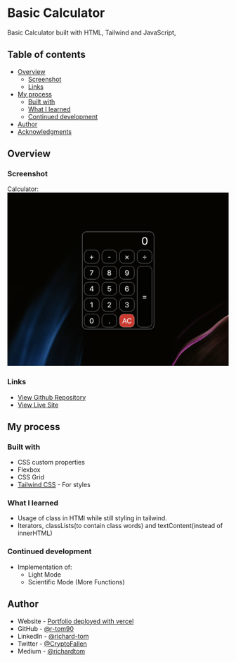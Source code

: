# Basic Calculator

Basic Calculator built with HTML, Tailwind and JavaScript,

## Table of contents

- [Overview](#overview)
  - [Screenshot](#screenshot)
  - [Links](#links)
- [My process](#my-process)
  - [Built with](#built-with)
  - [What I learned](#what-i-learned)
  - [Continued development](#continued-development)
- [Author](#author)
- [Acknowledgments](#acknowledgments)

## Overview

### Screenshot

Calculator:
![](./screenshot.png)

### Links

- [View Github Repository](https://github.com/r-tom90/portfolio.git)
- [View Live Site](https://richard-tom-portolio.vercel.app/)

## My process

### Built with

- CSS custom properties
- Flexbox
- CSS Grid
- [Tailwind CSS](https://tailwindcss.com/#what-is-tailwind) - For styles

### What I learned

- Usage of class in HTMl while still styling in tailwind.
- Iterators, classLists(to contain class words) and textContent(instead of innerHTML)

### Continued development

- Implementation of:
  - Light Mode
  - Scientific Mode (More Functions)

## Author

- Website - [Portfolio deployed with vercel](https://richard-tom-portolio.vercel.app/)
- GitHub - [@r-tom90](https://github.com/r-tom90)
- LinkedIn - [@richard-tom](https://www.linkedin.com/in/richard-tom-81b0956b/)
- Twitter - [@CryptoFallen](https://twitter.com/CryptoFallen)
- Medium - [@richardtom](https://medium.com/@richardtom_79153)
